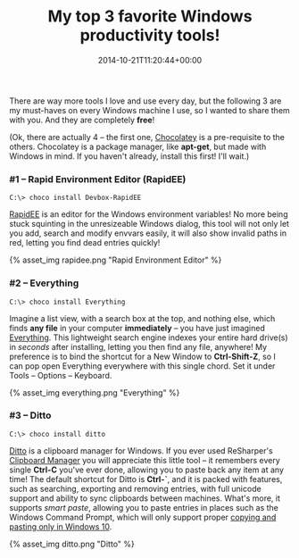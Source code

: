 ﻿---
title: My top 3 favorite Windows productivity tools!
date: 2014-10-21T11:20:44+00:00
---
There are way more tools I love and use every day, but the following 3 are my must-haves on every Windows machine I use, so I wanted to share them with you. And they are completely **free**!

<!-- more -->

(Ok, there are actually 4 &ndash; the first one, [Chocolatey](https://chocolatey.org/) is a pre-requisite to the others. Chocolatey is a package manager, like **apt-get**, but made with Windows in mind. If you haven't already, install this first! I'll wait.)

### #1 &ndash; Rapid Environment Editor (RapidEE)

<div class="nuget-badge">
  <code>C:\&gt; choco install Devbox-RapidEE</code>
</div>

[RapidEE](http://www.rapidee.com) is an editor for the Windows environment variables! No more being stuck squinting in the unresizeable Windows dialog, this tool will not only let you add, search and modify envvars easily, it will also show invalid paths in red, letting you find dead entries quickly!

{% asset_img rapidee.png "Rapid Environment Editor" %}

### #2 &ndash; Everything

<div class="nuget-badge">
  <code>C:\&gt; choco install Everything</code>
</div>

Imagine a list view, with a search box at the top, and nothing else, which finds **any file** in your computer **immediately** &ndash; you have just imagined [Everything](http://www.voidtools.com/). This lightweight search engine indexes your entire hard drive(s) in _seconds_ after installing, letting you then find any file, anywhere! My preference is to bind the shortcut for a New Window to **Ctrl-Shift-Z**, so I can pop open Everything everywhere with this single chord. Set it under Tools &ndash; Options &ndash; Keyboard.

{% asset_img everything.png "Everything" %}

### #3 &ndash; Ditto

<div class="nuget-badge">
  <code>C:\&gt; choco install ditto</code>
</div>

[Ditto](http://ditto-cp.sourceforge.net/) is a clipboard manager for Windows. If you ever used ReSharper's [Clipboard Manager](https://www.jetbrains.com/resharper/webhelp/Coding_Assistance__Multiple_Entries_Clipboard.html) you will appreciate this little tool &ndash; it remembers every single **Ctrl-C** you've ever done, allowing you to paste back any item at any time! The default shortcut for Ditto is **Ctrl-\`**, and it is packed with features, such as searching, exporting and removing entries, with full unicode support and ability to sync clipboards between machines. What's more, it supports *smart paste*, allowing you to paste entries in places such as the Windows Command Prompt, which will only support proper [copying and pasting only in Windows 10](http://www.hanselman.com/blog/Windows10GetsAFreshCommandPromptAndLotsOfHotkeys.aspx).

{% asset_img ditto.png "Ditto" %}